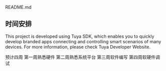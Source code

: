 README.md
## 时间安排
This project is developed using Tuya SDK, which enables you to quickly develop branded apps connecting and controlling smart scenarios of many devices. For more information, please check Tuya Developer Website.

预计四周
第一周熟悉硬件
第二周熟悉系统平台
第三周软件编写
第四周软硬件调试


